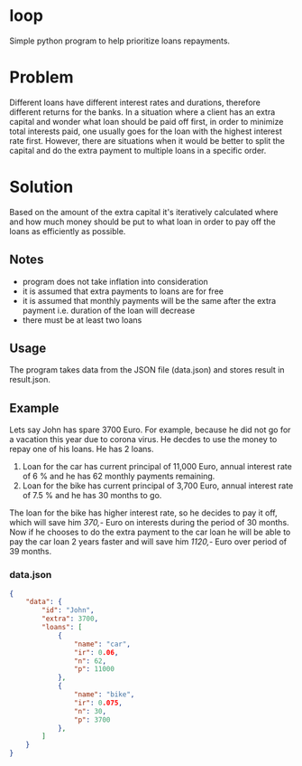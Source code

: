 # loop
Simple python program to help prioritize loans repayments.

# Problem

Different loans have different interest rates and durations, therefore different returns for the banks.
In a situation where a client has an extra capital and wonder what loan should be paid off first, in order to 
minimize total interests paid, one usually goes for the loan with the highest interest rate first. 
However, there are situations when it would be better to split the capital and do the extra payment to multiple loans 
in a specific order. 

# Solution
Based on the amount of the extra capital it's iteratively calculated where and how much money should be put to what loan in order to pay off the loans as efficiently as possible.

## Notes
 - program does not take inflation into consideration
 - it is assumed that extra payments to loans are for free
 - it is assumed that monthly payments will be the same after the extra payment i.e. duration of the loan will decrease
 - there must be at least two loans

## Usage

The program takes data from the JSON file (data.json) and stores result in result.json.

## Example

Lets say John has spare 3700 Euro. For example, because he did not go for a vacation this year due to corona virus. He decdes to use the money to repay one of his loans. He has 2 loans.

 1. Loan for the car has current principal of 11,000 Euro, annual interest rate of 6 % and he has 62 monthly payments remaining.
 2. Loan for the bike has current principal of 3,700 Euro, annual interest rate of 7.5 % and he has 30 months to go.

The loan for the bike has higher interest rate, so he decides to pay it off, which will save him *370,-* Euro on interests during the period of 30 months. Now if he chooses to do the extra payment to the car loan he will be able to pay the car loan 2 years faster and will save him *1120,-* Euro over period of 39 months.

### data.json
```json
{
    "data": {
        "id": "John",
        "extra": 3700,
        "loans": [
            {
                "name": "car",
                "ir": 0.06,
                "n": 62,
                "p": 11000
            },
            {
                "name": "bike",
                "ir": 0.075,
                "n": 30,
                "p": 3700
            },
        ]
    }
}
```
